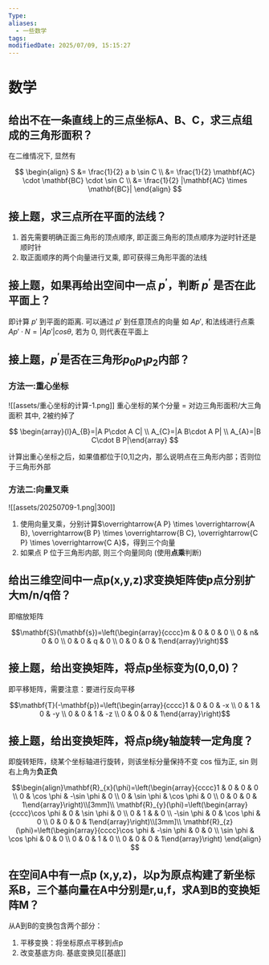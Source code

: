 ```yaml
---
Type: 
aliases:
  - 一些数学
tags: 
modifiedDate: 2025/07/09, 15:15:27
---
```


# 数学

## 给出不在一条直线上的三点坐标A、B、C，求三点组成的三角形面积？

在二维情况下, 显然有

$$
\begin{align}
S &= \frac{1}{2} a b \sin C \\
  &= \frac{1}{2} \mathbf{AC} \cdot \mathbf{BC} \cdot \sin C \\
  &= \frac{1}{2} |\mathbf{AC} \times \mathbf{BC}|
\end{align}
$$ 

## 接上题，求三点所在平面的法线？

1. 首先需要明确正面三角形的顶点顺序, 即正面三角形的顶点顺序为逆时针还是顺时针
2. 取正面顺序的两个向量进行叉乘, 即可获得三角形平面的法线

## 接上题，如果再给出空间中一点 $p^{\prime}$，判断 $p^{\prime}$ 是否在此平面上？

即计算 $p'$ 到平面的距离.
可以通过 $p'$ 到任意顶点的向量 如 $Ap'$, 和法线进行点乘 $Ap'\cdot N = |Ap'|cos\theta$, 若为 0, 则代表在平面上

## 接上题，$p^{\prime}$是否在三角形$p_0p_1p_2$内部？

### 方法一:重心坐标

![[assets/重心坐标的计算-1.png]]
重心坐标的某个分量 = 对边三角形面积/大三角面积
其中, 2被约掉了

$$
\begin{array}{l}A_{B}=|A P\cdot A C| \\ A_{C}=|A B\cdot A P| \\ A_{A}=|B C\cdot B P|\end{array}
$$

计算出重心坐标之后，如果值都位于[0,1]之内，那么说明点在三角形内部；否则位于三角形外部

### 方法二:向量叉乘

![[assets/20250709-1.png|300]]
1. 使用向量叉乘，分别计算$\overrightarrow{A P} \times \overrightarrow{A B}, \overrightarrow{B P} \times \overrightarrow{B C}, \overrightarrow{C P} \times \overrightarrow{C A}$，得到三个向量
2. 如果点 P 位于三角形内部, 则三个向量同向 (使用**点乘**判断)

## 给出三维空间中一点p(x,y,z)求变换矩阵使p点分别扩大m/n/q倍？

即缩放矩阵

$$\mathbf{S}(\mathbf{s})=\left(\begin{array}{cccc}m & 0 & 0 & 0 \\ 0 & n& 0 & 0 \\ 0 & 0 & q & 0 \\ 0 & 0 & 0 & 1\end{array}\right)$$

## 接上题，给出变换矩阵，将点p坐标变为(0,0,0)？

即平移矩阵，需要注意：要进行反向平移

$$\mathbf{T}(-\mathbf{p})=\left(\begin{array}{cccc}1 & 0 & 0 & -x \\ 0 & 1 & 0 & -y \\ 0 & 0 & 1 & -z \\ 0 & 0 & 0 & 1\end{array}\right)$$

## 接上题，给出变换矩阵，将点p绕y轴旋转一定角度？

即旋转矩阵，绕某个坐标轴进行旋转，则该坐标分量保持不变
cos 恒为正, sin 则右上角为**负正负**

$$\begin{align}\mathbf{R}_{x}(\phi)=\left(\begin{array}{cccc}1 & 0 & 0 & 0 \\ 0 & \cos \phi & -\sin \phi & 0 \\ 0 & \sin \phi & \cos \phi & 0 \\ 0 & 0 & 0 & 1\end{array}\right)\\[3mm]\\ 
\mathbf{R}_{y}(\phi)=\left(\begin{array}{cccc}\cos \phi & 0 & \sin \phi & 0 \\ 0 & 1 & & 0 \\ -\sin \phi & 0 & \cos \phi & 0 \\ 0 & 0 & 0 & 1\end{array}\right)\\[3mm]\\
\mathbf{R}_{z}(\phi)=\left(\begin{array}{cccc}\cos \phi & -\sin \phi & 0 & 0 \\ \sin \phi & \cos \phi & 0 & 0 \\ 0 & 0 & 1 & 0 \\ 0 & 0 & 0 & 1\end{array}\right)
\end{align}
$$

## 在空间A中有一点p (x,y,z)，以p为原点构建了新坐标系B，三个基向量在A中分别是r,u,f，求A到B的变换矩阵M？

从A到B的变换包含两个部分：
1. 平移变换：将坐标原点平移到点p
2. 改变基底方向. 基底变换见[[基底]]
